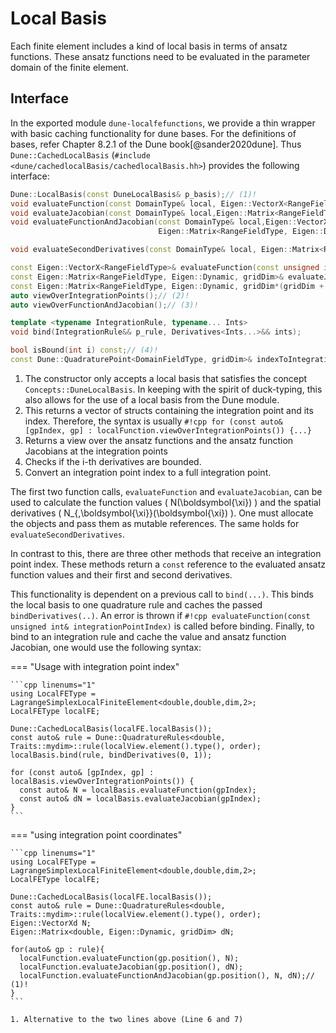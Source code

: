 # Local Basis

Each finite element includes a kind of local basis in terms of ansatz functions.
These ansatz functions need to be evaluated in the parameter domain of the finite element.

## Interface

In the exported module ```dune-localfefunctions```, we provide  a thin wrapper with basic caching functionality for dune bases.
For the definitions of bases, refer Chapter 8.2.1 of the Dune book[@sander2020dune].
Thus ```Dune::CachedLocalBasis``` (`#include <dune/cachedlocalBasis/cachedlocalBasis.hh>`) provides the following interface:

   ```cpp
   Dune::LocalBasis(const DuneLocalBasis& p_basis);// (1)!
   void evaluateFunction(const DomainType& local, Eigen::VectorX<RangeFieldType>& N);
   void evaluateJacobian(const DomainType& local,Eigen::Matrix<RangeFieldType, Eigen::Dynamic, gridDim>& dN);
   void evaluateFunctionAndJacobian(const DomainType& local,Eigen::VectorX<RangeFieldType>& N,
                                    Eigen::Matrix<RangeFieldType, Eigen::Dynamic, gridDim>& dN);
   
   void evaluateSecondDerivatives(const DomainType& local, Eigen::Matrix<RangeFieldType, Eigen::Dynamic, gridDim*(gridDim + 1) / 2>& dN);
   
   const Eigen::VectorX<RangeFieldType>& evaluateFunction(const unsigned int& integrationPointIndex);
   const Eigen::Matrix<RangeFieldType, Eigen::Dynamic, gridDim>& evaluateJacobian(const unsigned int& integrationPointIndex);
   const Eigen::Matrix<RangeFieldType, Eigen::Dynamic, gridDim*(gridDim + 1) / 2>& evaluateSecondDerivatives(const unsigned int& integrationPointIndex);
   auto viewOverIntegrationPoints();// (2)!
   auto viewOverFunctionAndJacobian();// (3)!
   
   template <typename IntegrationRule, typename... Ints>
   void bind(IntegrationRule&& p_rule, Derivatives<Ints...>&& ints);
   
   bool isBound(int i) const;// (4)!
   const Dune::QuadraturePoint<DomainFieldType, gridDim>& indexToIntegrationPoint(int i) const;// (5)!
   ```

1. The constructor only accepts a local basis that satisfies the concept `Concepts::DuneLocalBasis`. In keeping with the spirit of
   duck-typing, this also allows for the use of a local basis from the Dune module.
2. This returns a vector of structs containing the integration point and its index. Therefore, the syntax is usually `#!cpp for (const
   auto& [gpIndex, gp] : localFunction.viewOverIntegrationPoints()) {...}`
3. Returns a view over the  ansatz functions and the ansatz function Jacobians at the integration points
4. Checks if the i-th derivatives are bounded.
5. Convert an integration point index to a full integration point.

The first two function calls, `evaluateFunction`  and `evaluateJacobian`, can be used to calculate the function values
\( N(\boldsymbol{\xi}) \) and the spatial derivatives \( N_{,\boldsymbol{\xi}}(\boldsymbol{\xi}) \). One must allocate the objects and
pass them as mutable references.
The same holds for `evaluateSecondDerivatives`.

In contrast to this, there are three other methods that receive an integration point index.
These methods return a `const` reference to the evaluated ansatz function values and their first and second derivatives.

This functionality is dependent on a previous call to `bind(...)`. This binds the local basis to one quadrature rule and caches the passed `bindDerivatives(..)`.
An error is thrown if `#!cpp evaluateFunction(const unsigned int& integrationPointIndex)` is called before binding.
Finally, to bind to an integration rule and cache the value and ansatz function Jacobian, one would use the following syntax:

=== "Usage with integration point index"

    ```cpp linenums="1"
    using LocalFEType = LagrangeSimplexLocalFiniteElement<double,double,dim,2>;
    LocalFEType localFE;

    Dune::CachedLocalBasis(localFE.localBasis());
    const auto& rule = Dune::QuadratureRules<double, Traits::mydim>::rule(localView.element().type(), order);
    localBasis.bind(rule, bindDerivatives(0, 1));

    for (const auto& [gpIndex, gp] : localBasis.viewOverIntegrationPoints()) {
      const auto& N = localBasis.evaluateFunction(gpIndex);
      const auto& dN = localBasis.evaluateJacobian(gpIndex);
    }
    ```

=== "using integration point coordinates"

    ```cpp linenums="1"
    using LocalFEType = LagrangeSimplexLocalFiniteElement<double,double,dim,2>;
    LocalFEType localFE;

    Dune::CachedLocalBasis(localFE.localBasis());
    const auto& rule = Dune::QuadratureRules<double, Traits::mydim>::rule(localView.element().type(), order);
    Eigen::VectorXd N;
    Eigen::Matrix<double, Eigen::Dynamic, gridDim> dN;

    for(auto& gp : rule){
      localFunction.evaluateFunction(gp.position(), N);
      localFunction.evaluateJacobian(gp.position(), dN);
      localFunction.evaluateFunctionAndJacobian(gp.position(), N, dN);// (1)!
    }
    ```

    1. Alternative to the two lines above (Line 6 and 7)
